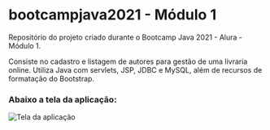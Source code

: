 # bootcampjava2021 - Módulo 1

Repositório do projeto criado durante o Bootcamp Java 2021 - Alura - Módulo 1.

Consiste no cadastro e listagem de autores para gestão de uma livraria online.
Utiliza Java com servlets, JSP, JDBC e MySQL, além de recursos de formatação do Bootstrap.

### Abaixo a tela da aplicação:

<img src="https://github.com/arturpc1969/bootcampjava2021-Modulo1/blob/main/docs/Captura%20de%20tela%20de%202021-10-08%2021-58-24.png" alt="Tela da aplicação">
